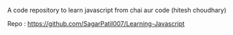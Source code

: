 A code repository to learn javascript from chai aur code (hitesh choudhary)

Repo : https://github.com/SagarPatil007/Learning-Javascript